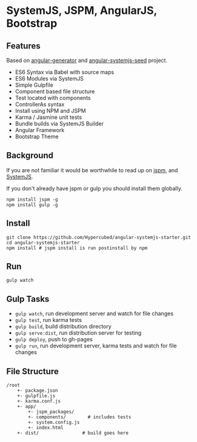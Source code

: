 # SystemJS, JSPM, AngularJS, Bootstrap

## Features

Based on [angular-generator](https://github.com/yeoman/generator-angular) and  [angular-systemjs-seed](https://github.com/Swimlane/angular-systemjs-seed) project.

- ES6 Syntax via Babel with source maps
- ES6 Modules via SystemJS
- Simple Gulpfile
- Component based file structure
- Test located with components
- ControllerAs syntax
- Install using NPM and JSPM
- Karma / Jasmine unit tests
- Bundle builds via SystemJS Builder
- Angular Framework
- Bootstrap Theme

## Background

If you are not familiar it would be worthwhile to read up on [jspm](http://jspm.io/), and [SystemJS](https://github.com/systemjs/systemjs).

If you don't already have jspm or gulp you should install them globally.

```
npm install jspm -g
npm install gulp -g
```

## Install

```
git clone https://github.com/Hypercubed/angular-systemjs-starter.git
cd angular-systemjs-starter
npm install # jspm install is run postinstall by npm
```

## Run

```
gulp watch
```

## Gulp Tasks

* `gulp watch`, run development server and watch for file changes
* `gulp test`, run karma tests
* `gulp build`, build distribution directory
* `gulp serve:dist`, run distribution server for testing
* `gulp deploy`, push to gh-pages
* `gulp run`, run development server, karma tests and watch for file changes

## File Structure

```
/root
	+- package.json
	+- gulpfile.js
	+- karma.conf.js
	+- app/
		+- jspm_packages/
		+- components/        # includes tests
		+- system.config.js
		+- index.html
	+- dist/                # build goes here
```
